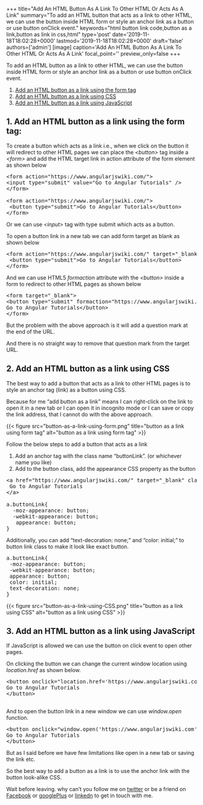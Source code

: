 +++
title="Add An HTML Button As A Link To Other HTML Or Acts As A Link"
summary="To add an HTML button that acts as a link to other HTML, we can use the button inside HTML form or style an anchor link as a button or use button onClick event."
keywords="html button link code,button as a link,button as link in css,html"
type='post'
date='2019-11-18T18:02:28+0000'
lastmod='2019-11-18T18:02:28+0000'
draft='false'
authors=['admin']
[image]
caption='Add An HTML Button As A Link To Other HTML Or Acts As A Link'
focal_point=''
preview_only=false
+++








To add an HTML button as a link to other HTML, we can use the button inside HTML form or style an anchor link as a button or use button onClick event.

<ol><li><a href="#step-1">Add an HTML button as a link using the form tag</a></li><li><a href="#step-2">Add an HTML button as a link using CSS</a></li><li><a href="#step-3">Add an HTML button as a link using JavaScript</a></li></ol>

## 1. Add an HTML button as a link using the form tag:

To create a button which acts as a link i.e., when we click on the button it will redirect to other HTML pages we can place the <em>&lt;button&gt;&nbsp;</em>tag inside a <em>&lt;form&gt;</em> and add the HTML target link in action attribute of the form element as shown below

<pre>&lt;form action="https://www.angularjswiki.com/"&gt;
&lt;input type="submit" value="Go to Angular Tutorials" /&gt;
&lt;/form&gt;

&lt;form action="https://www.angularjswiki.com/"&gt; 
 &lt;button type="submit"&gt;Go to Angular Tutorials&lt;/button&gt; 
&lt;/form&gt;</pre>

Or we can use <em>&lt;input&gt;</em> tag with type submit which acts as a button.

To open a button link in a new tab we can add form target as blank as shown below

<pre>&lt;form action="https://www.angularjswiki.com/" target="_blank"&gt; 
 &lt;button type="submit"&gt;Go to Angular Tutorials&lt;/button&gt; 
&lt;/form&gt;</pre>

And we can use HTML5 <em>formaction</em> attribute with the <em>&lt;button&gt;</em> inside a form to redirect to other HTML pages as shown below

<pre>&lt;form target="_blank"&gt;
&lt;button type="submit" formaction="https://www.angularjswiki.com/"&gt;
Go to Angular Tutorials&lt;/button&gt;
&lt;/form&gt;</pre>

But the problem with the above approach is it will add a question mark at the end of the URL.

And there is no straight way to remove that question mark from the target URL.

## 2. Add an HTML button as a link using CSS

The best way to add a button that acts as a link to other HTML pages is to style an anchor tag (link) as a button using CSS.

Because for me “add button as a link” means I can right-click on the link to open it in a new tab or I can open it in incognito mode or I can save or copy the link address, that I cannot do with the above approach.

{{< figure src="button-as-a-link-using-form.png" title="button as a link using form tag" alt="button as a link using form tag" >}}

Follow the below steps to add a button that acts as a link

<ol><li>Add an anchor tag with the class name “buttonLink”. (or whichever name you like)</li><li>Add to the button class, add the appearance CSS property as the button</li></ol>

<pre>&lt;a href="https://www.angularjswiki.com/" target="_blank" class="buttonLink"&gt;
 Go to Angular Tutorials
&lt;/a&gt; 

a.buttonLink{
  -moz-appearance: button; 
  -webkit-appearance: button;
   appearance: button;   
}</pre>

Additionally, you can add “text-decoration: none;” and “color: initial;” to button link class to make it look like exact button.

<pre>a.buttonLink{
 -moz-appearance: button; 
 -webkit-appearance: button;
 appearance: button; 
 color: initial;
 text-decoration: none;
}</pre>

{{< figure src="button-as-a-link-using-CSS.png" title="button as a link using CSS" alt="button as a link using CSS" >}}

## 3. Add an HTML button as a link using JavaScript

If JavaScript is allowed we can use the button on click event to open other pages.

On clicking the button we can change the current window location using <em>location.href</em> as shown below.

<pre>&lt;button onclick="location.href='https://www.angularjswiki.com';"&gt; 
Go to Angular Tutorials
&lt;/button&gt;

</pre>

And to open the button link in a new window we can use <em>window.open</em> function.

<pre>&lt;button onclick="window.open('https://www.angularjswiki.com')"&gt; 
Go to Angular Tutorials
&lt;/button&gt;</pre>

But as I said before we have few limitations like open in a new tab or saving the link etc.

So the best way to add a button as a link is to use the anchor link with the button look-alike CSS.

Wait before leaving.
why can’t you follow me on <a href="https://twitter.com/arungudelli" target="_blank">twitter</a> or be a friend on <a href="https://www.facebook.com/gudelliArun" target="_blank">Facebook</a> or <a href="https://plus.google.com/+ArunkumarGudelli" target="_blank">googlePlus</a> or <a href="https://www.linkedin.com/in/arungudelli/" target="_blank">linkedn</a> to get in touch with me.








